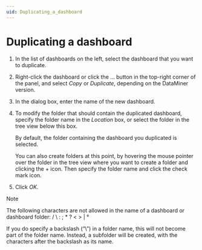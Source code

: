 ```yaml
---
uid: Duplicating_a_dashboard
---
```


# Duplicating a dashboard

1. In the list of dashboards on the left, select the dashboard that you want to duplicate.

1. Right-click the dashboard or click the ... button in the top-right corner of the panel, and select *Copy* or *Duplicate*, depending on the DataMiner version.

1. In the dialog box, enter the name of the new dashboard.

1. To modify the folder that should contain the duplicated dashboard, specify the folder name in the *Location* box, or select the folder in the tree view below this box.

   By default, the folder containing the dashboard you duplicated is selected.

   You can also create folders at this point, by hovering the mouse pointer over the folder in the tree view where you want to create a folder and clicking the + icon. Then specify the folder name and click the check mark icon.

1. Click *OK*.

> [!NOTE]
> The following characters are not allowed in the name of a dashboard or dashboard folder: / \\ : ; \* ? \< \> \| °
>
> If you do specify a backslash (“\\”) in a folder name, this will not become part of the folder name. Instead, a subfolder will be created, with the characters after the backslash as its name.
>

